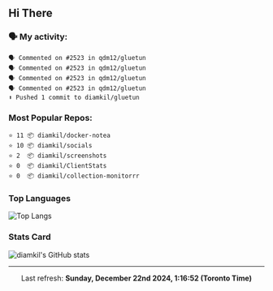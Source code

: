 ## Hi There

### 🗣 My activity:

```
🗣 Commented on #2523 in qdm12/gluetun
🗣 Commented on #2523 in qdm12/gluetun
🗣 Commented on #2523 in qdm12/gluetun
🗣 Commented on #2523 in qdm12/gluetun
⬆️ Pushed 1 commit to diamkil/gluetun
```

### Most Popular Repos:

```
⭐️ 11 📦 diamkil/docker-notea
⭐️ 10 📦 diamkil/socials
⭐️ 2  📦 diamkil/screenshots
⭐️ 0  📦 diamkil/ClientStats
⭐️ 0  📦 diamkil/collection-monitorrr
```

### Top Languages

![Top Langs](https://github-readme-stats.vercel.app/api/top-langs/?username=diamkil&layout=compact&langs_count=10)

### Stats Card

![diamkil's GitHub stats](https://github-readme-stats.vercel.app/api?username=diamkil&count_private=true&show_icons=true)

---

<p align="center">
  Last refresh: 
  <b>Sunday, December 22nd 2024, 1:16:52 (Toronto Time)</b>
</p>
